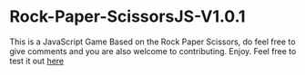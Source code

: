 # Rock-Paper-ScissorsJS-V1.0.1
This is a JavaScript Game Based on the Rock Paper Scissors, do feel free to give comments and you are also welcome to contributing. Enjoy.
Feel free to test it out <a href= "https://femidof.github.io/Rock-Paper-ScissorsJS-V1.0.1/" >here </a>
